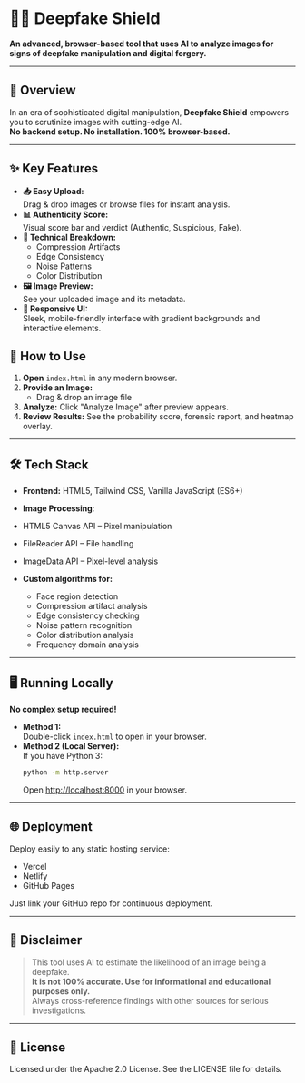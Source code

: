 # 🕵️‍♂️ Deepfake Shield

**An advanced, browser-based tool that uses AI to analyze images for signs of deepfake manipulation and digital forgery.**

---

## 📖 Overview

In an era of sophisticated digital manipulation, **Deepfake Shield** empowers you to scrutinize images with cutting-edge AI.  
**No backend setup. No installation. 100% browser-based.**

---

## ✨ Key Features

- **📥 Easy Upload:**  
  Drag & drop images or browse files for instant analysis.
- **📊 Authenticity Score:**  
  Visual score bar and verdict (Authentic, Suspicious, Fake).
- **🔬 Technical Breakdown:**  
  - Compression Artifacts
  - Edge Consistency
  - Noise Patterns
  - Color Distribution
- **🖼️ Image Preview:**  
  See your uploaded image and its metadata.
- **📱 Responsive UI:**  
  Sleek, mobile-friendly interface with gradient backgrounds and interactive elements.

## 🚀 How to Use

1. **Open** `index.html` in any modern browser.
2. **Provide an Image:**
   - Drag & drop an image file
3. **Analyze:** Click "Analyze Image" after preview appears.
4. **Review Results:** See the probability score, forensic report, and heatmap overlay.

---

## 🛠️ Tech Stack

- **Frontend:** HTML5, Tailwind CSS, Vanilla JavaScript (ES6+)
- **Image Processing**:
- HTML5 Canvas API – Pixel manipulation
- FileReader API – File handling
- ImageData API – Pixel-level analysis


- **Custom algorithms for:**
  - Face region detection
  - Compression artifact analysis
  - Edge consistency checking
  - Noise pattern recognition
  - Color distribution analysis
  - Frequency domain analysis

---

## 🖥️ Running Locally

**No complex setup required!**

- **Method 1:**  
  Double-click `index.html` to open in your browser.
- **Method 2 (Local Server):**  
  If you have Python 3:
  ```sh
  python -m http.server
  ```
  Open [http://localhost:8000](http://localhost:8000) in your browser.

---

## 🌐 Deployment

Deploy easily to any static hosting service:
- Vercel
- Netlify
- GitHub Pages

Just link your GitHub repo for continuous deployment.

---

## 📜 Disclaimer

> This tool uses AI to estimate the likelihood of an image being a deepfake.  
> **It is not 100% accurate. Use for informational and educational purposes only.**  
> Always cross-reference findings with other sources for serious investigations.

---

## 📄 License

Licensed under the Apache 2.0 License. See the LICENSE file for details.

